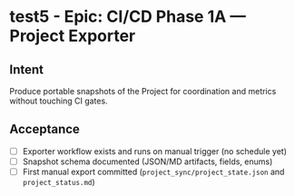 <!--
title: Test5-Epic: CI/CD Phase 1A — Project Exporter
labels: ["test","epic","CI/CD-phase:phase-1a"]
assignees: ["mfortin014"]
uid: test5-ci-cd-phase1a-epic
children_uids: ["test5-ci-cd-phase1a-workflow","test5-ci-cd-phase1a-schema","test5-ci-cd-phase1a-first-export"]

# Project field mappings (exact names from our Project policy):
project: "test"
-->

# test5 - Epic: CI/CD Phase 1A — Project Exporter

## Intent

Produce portable snapshots of the Project for coordination and metrics without touching CI gates.

## Acceptance

- [ ] Exporter workflow exists and runs on manual trigger (no schedule yet)
- [ ] Snapshot schema documented (JSON/MD artifacts, fields, enums)
- [ ] First manual export committed (`project_sync/project_state.json` and `project_status.md`)
